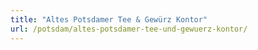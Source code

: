 ```yaml
---
title: "Altes Potsdamer Tee & Gewürz Kontor"
url: /potsdam/altes-potsdamer-tee-und-gewuerz-kontor/
---
```

